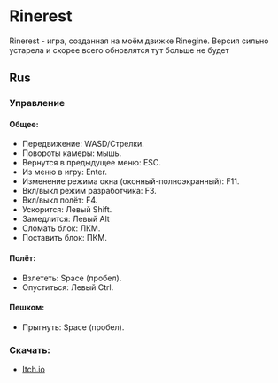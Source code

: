 # Rinerest
Rinerest - игра, созданная на моём движке Rinegine.
Версия сильно устарела и скорее всего обновлятся тут больше не будет

## Rus
### Управление

#### Общее:
* Передвижение: WASD/Стрелки.
* Повороты камеры: мышь.
* Вернутся в предыдущее меню: ESC.
* Из меню в игру: Enter.
* Изменение режима окна (оконный-полноэкранный): F11.
* Вкл/выкл режим разработчика: F3.
* Вкл/выкл полёт: F4.
* Ускорится: Левый Shift.
* Замедлится: Левый Alt
* Сломать блок: ЛКМ.
* Поставить блок: ПКМ.

#### Полёт:
* Взлететь: Space (пробел).
* Опуститься: Левый Ctrl.

#### Пешком:
* Прыгнуть: Space (пробел).

### Скачать:
* [Itch.io](https://rinemest.itch.io/rinerest)
